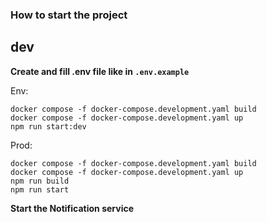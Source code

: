 ### How to start the project

## dev

**Create and fill .env file like in `.env.example`**

Env:

```
docker compose -f docker-compose.development.yaml build
docker compose -f docker-compose.development.yaml up
npm run start:dev
```

Prod:

```
docker compose -f docker-compose.development.yaml build
docker compose -f docker-compose.development.yaml up
npm run build
npm run start
```
**Start the Notification service**
